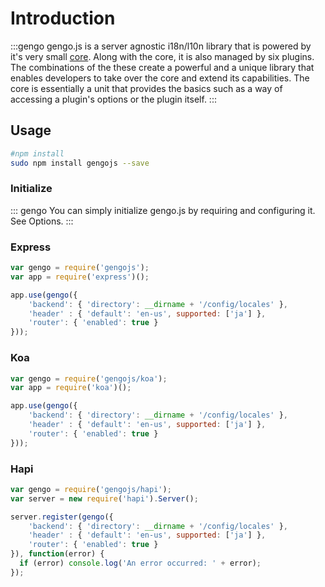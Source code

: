 # Introduction

:::gengo
gengo.js is a server agnostic i18n/l10n library that is powered by it's very small [core](https://github.com/gengojs/core).
Along with the core, it is also managed by six plugins.
The combinations of the these create a powerful and a unique library that enables developers to take over the core and extend its capabilities.
The core is essentially a unit that provides the basics such as a way of accessing a plugin's options or the plugin itself.
:::


## Usage

```bash
#npm install
sudo npm install gengojs --save
```

### Initialize

::: gengo
You can simply initialize gengo.js by requiring and configuring it. 
See Options.
:::

### Express

```javascript
var gengo = require('gengojs');
var app = require('express')();

app.use(gengo({
	'backend': { 'directory': __dirname + '/config/locales' },
	'header' : { 'default': 'en-us', supported: ['ja'] },
	'router': { 'enabled': true }
}));
```

### Koa

```javascript
var gengo = require('gengojs/koa');
var app = require('koa')();

app.use(gengo({
	'backend': { 'directory': __dirname + '/config/locales' },
	'header' : { 'default': 'en-us', supported: ['ja'] },
	'router': { 'enabled': true }
}));
```

### Hapi

```javascript
var gengo = require('gengojs/hapi');
var server = new require('hapi').Server();

server.register(gengo({
	'backend': { 'directory': __dirname + '/config/locales' },
	'header' : { 'default': 'en-us', supported: ['ja'] },
	'router': { 'enabled': true }
}), function(error) {
  if (error) console.log('An error occurred: ' + error);
});
```